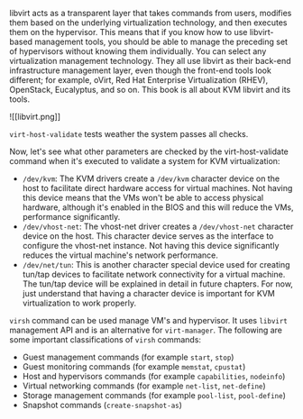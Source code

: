  libvirt acts as a transparent layer that takes commands from users, modifies them
based on the underlying virtualization technology, and then executes them on the
hypervisor. This means that if you know how to use libvirt-based management tools,
you should be able to manage the preceding set of hypervisors without knowing
them individually. You can select any virtualization management technology. They
all use libvirt as their back-end infrastructure management layer, even though the
front-end tools look different; for example, oVirt, Red Hat Enterprise Virtualization
(RHEV), OpenStack, Eucalyptus, and so on. This book is all about KVM libvirt and
its tools.

![[libvirt.png]]

 
 `virt-host-validate` tests weather the system passes all checks.

Now, let's see what other parameters are checked by the virt-host-validate
command when it's executed to validate a system for KVM virtualization:

- `/dev/kvm`: The KVM drivers create a `/dev/kvm` character device on the host to facilitate direct hardware access for virtual machines. Not having this device means that the VMs won't be able to access physical hardware, although it's enabled in the BIOS and this will reduce the VMs, performance significantly.
- `/dev/vhost-net`: The vhost-net driver creates a `/dev/vhost-net` character device on the host. This character device serves as the interface to configure the vhost-net instance. Not having this device significantly reduces the virtual machine's network performance.
- `/dev/net/tun`: This is another character special device used for creating tun/tap devices to facilitate network connectivity for a virtual machine. The tun/tap device will be explained in detail in future chapters. For now, just understand that having a character device is important for KVM virtualization to work properly.

`virsh` command can be used manage VM's and hypervisor. It uses `libvirt` management API and is an alternative for `virt-manager`. The following are some important classifications of `virsh` commands:

- Guest management commands (for example `start`, `stop`)
- Guest monitoring commands (for example `memstat`, `cpustat`)
- Host and hypervisors commands (for example `capabilities`, `nodeinfo`)
- Virtual networking commands (for example `net-list`, `net-define`)
- Storage management commands (for example `pool-list`, `pool-define`)
- Snapshot commands (`create-snapshot-as`)
